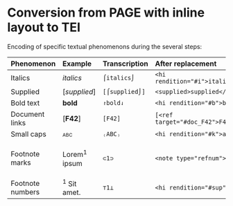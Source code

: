 # Conversion from PAGE with inline layout to TEI

Encoding of specific textual phenomenons during the several steps:

| Phenomenon       | Example                                            | Transcription  | After replacement                    | After transformation                                                                                 |
|:-----------------|:---------------------------------------------------|:---------------|:-------------------------------------|:-----------------------------------------------------------------------------------------------------|
| Italics          | *italics*                                          | `⌠italics⌡`    | `<hi rendition="#i">italics</hi>`    | `<hi rendition="#i">italics</hi>`                                                                    |
| Supplied         | [*supplied*]                                       | `[⌠supplied⌡]` | `<supplied>supplied</supplied>`      | `<supplied>supplied</supplied>`                                                                      |
| Bold text        | **bold**                                           | `↾bold⇃`       | `<hi rendition="#b">bold</hi>`       | `<hi rendition="#b">bold</hi>`                                                                       |
| Document links   | [**F42**]                                          | `[F42]`        | `[<ref target="#doc_F42">F42</ref>]` | `[<ref target="#doc_F42">F42</ref>]`                                                                 |
| Small caps       | <span style="font-variant: small-caps;">abc</span> | `₍ABC₎`        | `<hi rendition="#k">abc</hi>`        | `<hi rendition="#k">abc</hi>`                                                                        |
| Footnote marks   | Lorem<sup>1</sup> ipsum                            | `⊂1⊃`          | `<note type="refnum">1</note>`       | `Lorem<note n="1" xml:id="facs_18_note_3" place="foot" facs="#facs_18_r_3_1">Sit amet.</note> ipsum` |
| Footnote numbers | <sup>1</sup> Sit amet.                             | `⊤1⊥`          | `<hi rendition="#sup">1</hi>`        |                                                                                                      |

